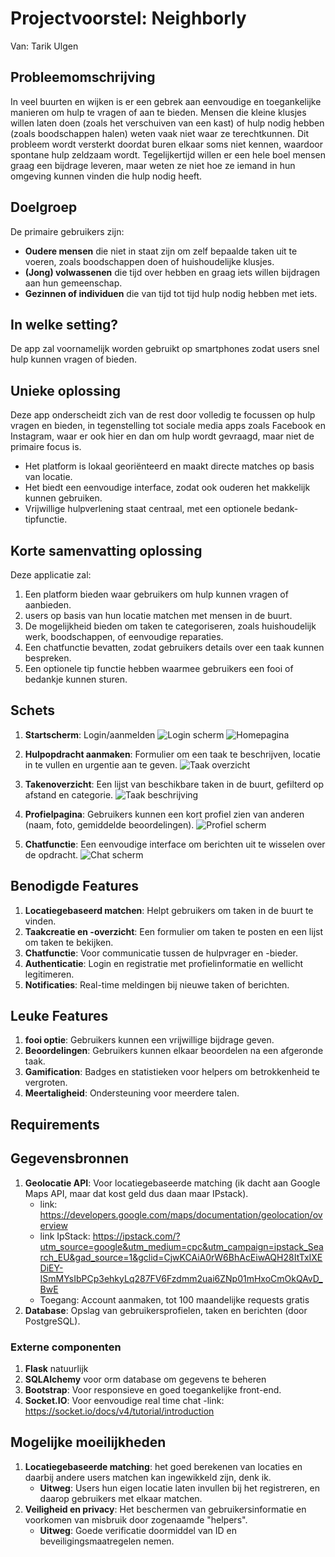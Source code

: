 # Projectvoorstel: Neighborly
Van: Tarik Ulgen


## Probleemomschrijving
In veel buurten en wijken is er een gebrek aan eenvoudige en toegankelijke manieren om hulp te vragen of aan te bieden. Mensen die kleine klusjes willen laten doen (zoals het verschuiven van een kast) of hulp nodig hebben (zoals boodschappen halen) weten vaak niet waar ze terechtkunnen. Dit probleem wordt versterkt doordat buren elkaar soms niet kennen, waardoor spontane hulp zeldzaam wordt. Tegelijkertijd willen er een hele boel mensen graag een bijdrage leveren, maar weten ze niet hoe ze iemand in hun omgeving kunnen vinden die hulp nodig heeft.


## Doelgroep
De primaire gebruikers zijn:
- **Oudere mensen** die niet in staat zijn om zelf bepaalde taken uit te voeren, zoals boodschappen doen of huishoudelijke klusjes.
- **(Jong) volwassenen** die tijd over hebben en graag iets willen bijdragen aan hun gemeenschap.
- **Gezinnen of individuen** die van tijd tot tijd hulp nodig hebben met iets.


## In welke setting?
De app zal voornamelijk worden gebruikt op smartphones zodat users snel hulp kunnen vragen of bieden.


## Unieke oplossing  
Deze app onderscheidt zich van de rest door volledig te focussen op hulp vragen en bieden, in tegenstelling tot sociale media apps zoals Facebook en Instagram, waar er ook hier en dan om hulp wordt gevraagd, maar niet de primaire focus is.  
- Het platform is lokaal georiënteerd en maakt directe matches op basis van locatie.  
- Het biedt een eenvoudige interface, zodat ook ouderen het makkelijk kunnen gebruiken.  
- Vrijwillige hulpverlening staat centraal, met een optionele bedank-tipfunctie.  



## Korte samenvatting oplossing
Deze applicatie zal:
1. Een platform bieden waar gebruikers om hulp kunnen vragen of aanbieden.
2. users op basis van hun locatie matchen met mensen in de buurt.
3. De mogelijkheid bieden om taken te categoriseren, zoals huishoudelijk werk, boodschappen, of eenvoudige reparaties.
4. Een chatfunctie bevatten, zodat gebruikers details over een taak kunnen bespreken.
5. Een optionele tip functie hebben waarmee gebruikers een fooi of bedankje kunnen sturen.

## Schets
1. **Startscherm**: Login/aanmelden
![Login scherm](schets/login.jpg)
![Homepagina](schets/homepage.jpg)

2. **Hulpopdracht aanmaken**: Formulier om een taak te beschrijven, locatie in te vullen en urgentie aan te geven.
![Taak overzicht](schets/taak.jpg)

3. **Takenoverzicht**: Een lijst van beschikbare taken in de buurt, gefilterd op afstand en categorie.
![Taak beschrijving](schets/taakdescr.jpg)

4. **Profielpagina**: Gebruikers kunnen een kort profiel zien van anderen (naam, foto, gemiddelde beoordelingen).
![Profiel scherm](schets/profiel.jpg)

5. **Chatfunctie**: Een eenvoudige interface om berichten uit te wisselen over de opdracht.
![Chat scherm](schets/chat.jpg)


## Benodigde Features
1. **Locatiegebaseerd matchen**: Helpt gebruikers om taken in de buurt te vinden.
2. **Taakcreatie en -overzicht**: Een formulier om taken te posten en een lijst om taken te bekijken.
3. **Chatfunctie**: Voor communicatie tussen de hulpvrager en -bieder.
4. **Authenticatie**: Login en registratie met profielinformatie en wellicht legitimeren.
5. **Notificaties**: Real-time meldingen bij nieuwe taken of berichten.

## Leuke Features
1. **fooi optie**: Gebruikers kunnen een vrijwillige bijdrage geven.
2. **Beoordelingen**: Gebruikers kunnen elkaar beoordelen na een afgeronde taak.
3. **Gamification**: Badges en statistieken voor helpers om betrokkenheid te vergroten.
4. **Meertaligheid**: Ondersteuning voor meerdere talen.


## Requirements
## Gegevensbronnen
1. **Geolocatie API**: Voor locatiegebaseerde matching (ik dacht aan Google Maps API, maar dat kost geld dus daan maar IPstack). 
    - link: https://developers.google.com/maps/documentation/geolocation/overview
    - link IpStack: https://ipstack.com/?utm_source=google&utm_medium=cpc&utm_campaign=ipstack_Search_EU&gad_source=1&gclid=CjwKCAiA0rW6BhAcEiwAQH28ItTxIXEDiEY-ISmMYsIbPCp3ehkyLq287FV6Fzdmm2uai6ZNp01mHxoCmOkQAvD_BwE
    - Toegang: Account aanmaken, tot 100 maandelijke requests gratis
2. **Database**: Opslag van gebruikersprofielen, taken en berichten (door PostgreSQL).

### Externe componenten
1. **Flask** natuurlijk
2. **SQLAlchemy** voor orm database om gegevens te beheren
3. **Bootstrap**: Voor responsieve en goed toegankelijke front-end.
4. **Socket.IO**: Voor eenvoudige real time chat
    -link: https://socket.io/docs/v4/tutorial/introduction


## Mogelijke moeilijkheden
1. **Locatiegebaseerde matching**: het goed berekenen van locaties en daarbij andere users matchen kan ingewikkeld zijn, denk ik.
   - **Uitweg**: Users hun eigen locatie laten invullen bij het registreren, en daarop gebruikers met elkaar matchen.
2. **Veiligheid en privacy**: Het beschermen van gebruikersinformatie en voorkomen van misbruik door zogenaamde "helpers".
   - **Uitweg**: Goede verificatie doormiddel van ID en beveiligingsmaatregelen nemen.
